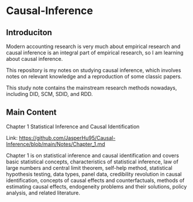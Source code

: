 # Causal-Inference

## Introduciton

Modern accounting research is very much about empirical research and causal inference is an integral part of empirical research, so I am learning about causal inference.

This repository is my notes on studying causal inference, which involves notes on relevant knowledge and a reproduction of some classic papers.

This study note contains the mainstream research methods nowadays, including DID, SCM, SDID, and RDD.

## Main Content

Chapter 1 Statistical Inference and Causal Identification

Link: https://github.com/JasperHu95/Causal-Inference/blob/main/Notes/Chapter_1.md

Chapter 1 is on statistical inference and causal identification and covers basic statistical concepts, characteristics of statistical inference, law of large numbers and central limit theorem, self-help method, statistical hypothesis testing, data types, panel data, credibility revolution in causal identification, concepts of causal effects and counterfactuals, methods of estimating causal effects, endogeneity problems and their solutions, policy analysis, and related literature.
